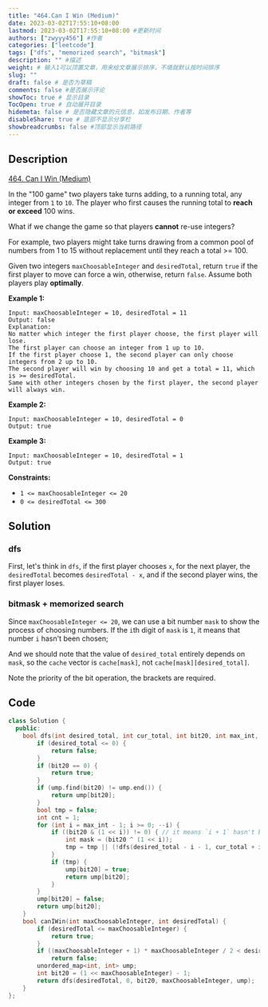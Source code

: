 ```yaml
---
title: "464.Can I Win (Medium)"
date: 2023-03-02T17:55:10+08:00
lastmod: 2023-03-02T17:55:10+08:00 #更新时间
authors: ["zwyyy456"] #作者
categories: ["leetcode"]
tags: ["dfs", "memorized search", "bitmask"]
description: "" #描述
weight: # 输入1可以顶置文章，用来给文章展示排序，不填就默认按时间排序
slug: ""
draft: false # 是否为草稿
comments: false #是否展示评论
showToc: true # 显示目录
TocOpen: true # 自动展开目录
hidemeta: false # 是否隐藏文章的元信息，如发布日期、作者等
disableShare: true # 底部不显示分享栏
showbreadcrumbs: false #顶部显示当前路径
---
```

## Description
[464. Can I Win (Medium)](https://leetcode.com/problems/can-i-win/)

In the "100 game" two players take turns adding, to a running total, any integer from `1` to `10`.
The player who first causes the running total to **reach or exceed** 100 wins.

What if we change the game so that players **cannot** re-use integers?

For example, two players might take turns drawing from a common pool of numbers from 1 to 15 without
replacement until they reach a total >= 100.

Given two integers `maxChoosableInteger` and `desiredTotal`, return `true` if the first player to
move can force a win, otherwise, return `false`. Assume both players play **optimally**.

**Example 1:**

```
Input: maxChoosableInteger = 10, desiredTotal = 11
Output: false
Explanation:
No matter which integer the first player choose, the first player will lose.
The first player can choose an integer from 1 up to 10.
If the first player choose 1, the second player can only choose integers from 2 up to 10.
The second player will win by choosing 10 and get a total = 11, which is >= desiredTotal.
Same with other integers chosen by the first player, the second player will always win.

```

**Example 2:**

```
Input: maxChoosableInteger = 10, desiredTotal = 0
Output: true

```

**Example 3:**

```
Input: maxChoosableInteger = 10, desiredTotal = 1
Output: true

```

**Constraints:**

- `1 <= maxChoosableInteger <= 20`
- `0 <= desiredTotal <= 300`

## Solution
### dfs
First, let's think in `dfs`, if the first player chooses `x`, for the next player, the `desiredTotal` becomes `desiredTotal - x`, and if the second player wins, the first player loses.

### bitmask + memorized search
Since `maxChoosableInteger <= 20`, we can use a bit number `mask` to show the process of choosing numbers. If the `i`th digit of `mask` is `1`, it means that number `i` hasn't been chosen;

And we should note that the value of `desired_total` entirely depends on `mask`, so the `cache` vector is `cache[mask]`, not `cache[mask][desired_total]`.

Note the priority of the bit operation, the brackets are required.

## Code
```cpp
class Solution {
  public:
    bool dfs(int desired_total, int cur_total, int bit20, int max_int, unordered_map<int, int> &ump) {
        if (desired_total <= 0) {
            return false;
        }
        if (bit20 == 0) {
            return true;
        }
        if (ump.find(bit20) != ump.end()) {
            return ump[bit20];
        }
        bool tmp = false;
        int cnt = 1;
        for (int i = max_int - 1; i >= 0; --i) {
            if ((bit20 & (1 << i)) != 0) { // it means `i + 1` hasn't been chosen
                int mask = (bit20 ^ (1 << i));
                tmp = tmp || (!dfs(desired_total - i - 1, cur_total + i + 1, mask, max_int, ump));
            }
            if (tmp) {
                ump[bit20] = true;
                return ump[bit20];
            }
        }
        ump[bit20] = false;
        return ump[bit20];
    }
    bool canIWin(int maxChoosableInteger, int desiredTotal) {
        if (desiredTotal <= maxChoosableInteger) {
            return true;
        }
        if ((maxChoosableInteger + 1) * maxChoosableInteger / 2 < desiredTotal)
            return false;
        unordered_map<int, int> ump;
        int bit20 = (1 << maxChoosableInteger) - 1;
        return dfs(desiredTotal, 0, bit20, maxChoosableInteger, ump);
    }
};
```
